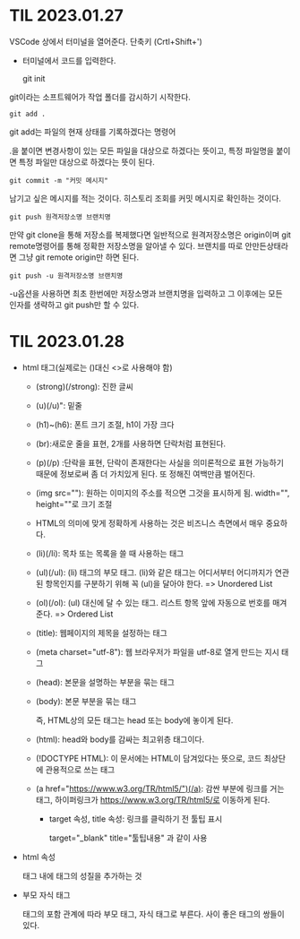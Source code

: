 # TIL 2023.01.27
VSCode 상에서 터미널을 열어준다. 단축키 (Crtl+Shift+')

+ 터미널에서 코드를 입력한다.

    git init

git이라는 소프트웨어가 작업 폴더를 감시하기 시작한다.

    git add .

git add는 파일의 현재 상태를 기록하겠다는 명령어

.을 붙이면 변경사항이 있는 모든 파일을 대상으로 하겠다는 뜻이고, 특정 파일명을 붙이면 특정 파일만 대상으로 하겠다는 뜻이 된다.

    git commit -m "커밋 메시지"

남기고 싶은 메시지를 적는 것이다. 히스토리 조회를 커밋 메시지로 확인하는 것이다.

    git push 원격저장소명 브랜치명

만약 git clone을 통해 저장소를 복제했다면 일반적으로 원격저장소명은 origin이며 git remote명령어를 통해 정확한 저장소명을 알아낼 수 있다. 브랜치를 따로 안만든상태라면 그냥 git remote origin만 하면 된다.

    git push -u 원격저장소명 브랜치명

 -u옵션을 사용하면 최초 한번에만 저장소명과 브랜치명을 입력하고 그 이후에는 모든 인자를 생략하고 git push만 할 수 있다.

 # TIL 2023.01.28

 + html 태그(실제로는 ()대신 <>로 사용해야 함)

    + (strong)(/strong): 진한 글씨

    + (u)(/u)": 밑줄
        
    + (h1)~(h6): 폰트 크기 조절, h1이 가장 크다

    + (br):새로운 줄을 표현, 2개를 사용하면 단락처럼 표현된다.
    
    + (p)(/p) :단락을 표현, 단락이 존재한다는 사실을 의미론적으로 표현 가능하기 때문에 정보로써 좀 더 가치있게 된다. 또 정해진 여백만큼 벌어진다.

    + (img src=""): 원하는 이미지의 주소를 적으면 그것을 표시하게 됨. width="", height=""로 크기 조절

    + HTML의 의미에 맞게 정확하게 사용하는 것은 비즈니스 측면에서 매우 중요하다.

    + (li)(/li): 목차 또는 목록을 쓸 때 사용하는 태그

    + (ul)(/ul): (li) 태그의 부모 태그. (li)와 같은 태그는 어디서부터 어디까지가 연관된 항목인지를 구분하기 위해 꼭 (ul)을 달아야 한다. => Unordered List

    + (ol)(/ol): (ul) 대신에 달 수 있는 태그. 리스트 항목 앞에 자동으로 번호를 매겨준다. => Ordered List 

    + (title): 웹페이지의 제목을 설정하는 태그

    + (meta charset="utf-8"): 웹 브라우저가 파일을 utf-8로 열게 만드는 지시 태그

    + (head): 본문을 설명하는 부분을 묶는 태그

    + (body): 본문 부분을 묶는 태그

        즉, HTML상의 모든 태그는 head 또는 body에 놓이게 된다.

    + (html): head와 body를 감싸는 최고위층 태그이다.

    + (!DOCTYPE HTML): 이 문서에는 HTML이 담겨있다는 뜻으로, 코드 최상단에 관용적으로 쓰는 태그 

    + (a href="https://www.w3.org/TR/html5/")(/a): 감싼 부분에 링크를 거는 태그, 하이퍼링크가 https://www.w3.org/TR/html5/로 이동하게 된다.

        + target 속성, title 속성: 링크를 클릭하기 전 툴팁 표시

          target="_blank" title="툴팁내용" 과 같이 사용

+ html 속성
    
    태그 내에 태그의 성질을 추가하는 것

+ 부모 자식 태그
    
    태그의 포함 관계에 따라 부모 태그, 자식 태그로 부른다.
    사이 좋은 태그의 쌍들이 있다.
    